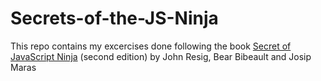 # Secrets-of-the-JS-Ninja

This repo contains my excercises done following the book [Secret of JavaScript Ninja](https://www.manning.com/books/secrets-of-the-javascript-ninja) (second edition) by John Resig, Bear Bibeault and Josip Maras